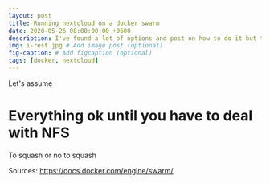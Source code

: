 ```yaml
---
layout: post
title: Running nextcloud on a docker swarm 
date: 2020-05-26 08:00:00:00 +0600
description: I've found a lot of options and post on how to do it but this is my version # Add post description (optional)
img: i-rest.jpg # Add image post (optional)
fig-caption: # Add figcaption (optional)
tags: [docker, nextcloud]
---
```


Let's assume 

# Everything ok until you have to deal with NFS
To squash or no to squash

Sources:
https://docs.docker.com/engine/swarm/

